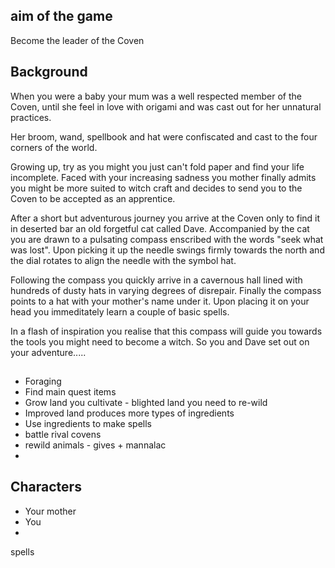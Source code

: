 
## aim of the game

Become the leader of the Coven

## Background

When you were a baby your mum was a well respected member of the Coven, until she feel in love with 
origami and was cast out for her unnatural practices.

Her broom, wand, spellbook and hat were confiscated and cast to the four corners of the world.

Growing up, try as you might you just can't fold paper and find your life incomplete. Faced with your increasing
sadness you mother finally admits you might be more suited to witch craft and decides to send you to the 
Coven to be accepted as an apprentice.

After a short but adventurous journey you arrive at the Coven only to find it in deserted bar an old forgetful cat called Dave.
Accompanied by the cat you are drawn to a pulsating compass enscribed with the words "seek what was lost". Upon picking it
up the needle swings firmly towards the north and the dial rotates to align the needle with the symbol hat.

Following the compass you quickly arrive in a cavernous hall lined with hundreds of dusty hats in varying degrees of disrepair. Finally the compass points
to a hat with your mother's name under it. Upon placing it on your head you immeditately learn a couple of basic spells. 

In a flash of inspiration you realise that this compass will guide you towards the tools you might need to become a witch.
So you and Dave set out on your adventure.....

##

* Foraging
* Find main quest items
* Grow land you cultivate - blighted land you need to re-wild
* Improved land produces more types of ingredients
* Use ingredients to make spells
* battle rival covens
* rewild animals - gives + mannalac
* 



## Characters
- Your mother
- You
- 


spells

